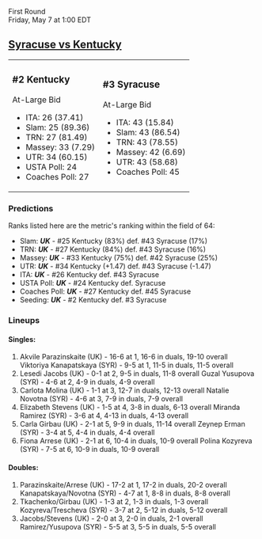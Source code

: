 First Round  
Friday, May 7 at 1:00 EDT
## [Syracuse vs Kentucky](https://www.ncaa.com/game/5833649) 

<table><tr><td>  

### #2 Kentucky  

At-Large Bid  
- ITA: 26 (37.41)  
- Slam: 25 (89.36)  
- TRN: 27 (81.49)  
- Massey: 33 (7.29)  
- UTR: 34 (60.15)  
- USTA Poll: 24  
- Coaches Poll: 27  

</td><td>  

### #3 Syracuse  

At-Large Bid  
- ITA: 43 (15.84)  
- Slam: 43 (86.54)  
- TRN: 43 (78.55)  
- Massey: 42 (6.69)  
- UTR: 43 (58.68)  
- Coaches Poll: 45  

</td></tr></table>  

 ### Predictions  

Ranks listed here are the metric's ranking within the field of 64:  
- Slam: ***UK*** - #25 Kentucky (83%) def. #43 Syracuse (17%)  
- TRN: ***UK*** - #27 Kentucky (84%) def. #43 Syracuse (16%)  
- Massey: ***UK*** - #33 Kentucky (75%) def. #42 Syracuse (25%)  
- UTR: ***UK*** - #34 Kentucky (+1.47) def. #43 Syracuse (-1.47)  
- ITA: ***UK*** - #26 Kentucky def. #43 Syracuse  
- USTA Poll: ***UK*** - #24 Kentucky def. Syracuse  
- Coaches Poll: ***UK*** - #27 Kentucky def. #45 Syracuse  
- Seeding: ***UK*** - #2 Kentucky def. #3 Syracuse  

 ### Lineups  

 #### Singles:  
1. Akvile Parazinskaite (UK) - 16-6 at 1, 16-6 in duals, 19-10 overall
  Viktoriya Kanapatskaya (SYR) - 9-5 at 1, 11-5 in duals, 11-5 overall
2. Lesedi Jacobs (UK) - 0-1 at 2, 9-5 in duals, 11-8 overall
  Guzal Yusupova (SYR) - 4-6 at 2, 4-9 in duals, 4-9 overall
3. Carlota Molina (UK) - 1-1 at 3, 12-7 in duals, 12-13 overall
  Natalie Novotna (SYR) - 4-6 at 3, 7-9 in duals, 7-9 overall
4. Elizabeth Stevens (UK) - 1-5 at 4, 3-8 in duals, 6-13 overall
  Miranda Ramirez (SYR) - 3-6 at 4, 4-13 in duals, 4-13 overall
5. Carla Girbau (UK) - 2-1 at 5, 9-9 in duals, 11-14 overall
  Zeynep Erman (SYR) - 3-4 at 5, 4-4 in duals, 4-4 overall
6. Fiona Arrese (UK) - 2-1 at 6, 10-4 in duals, 10-9 overall
  Polina Kozyreva (SYR) - 7-5 at 6, 10-9 in duals, 10-9 overall

 #### Doubles:  
1. Parazinskaite/Arrese (UK) - 17-2 at 1, 17-2 in duals, 20-2 overall
  Kanapatskaya/Novotna (SYR) - 4-7 at 1, 8-8 in duals, 8-8 overall
2. Tkachenko/Girbau (UK) - 1-3 at 2, 1-3 in duals, 1-3 overall
  Kozyreva/Trescheva (SYR) - 3-7 at 2, 5-12 in duals, 5-12 overall
3. Jacobs/Stevens (UK) - 2-0 at 3, 2-0 in duals, 2-1 overall
  Ramirez/Yusupova (SYR) - 5-5 at 3, 5-5 in duals, 5-5 overall